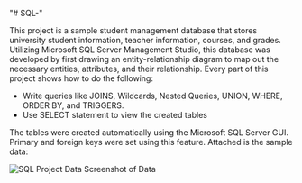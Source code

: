 "# SQL-" 

This project is a sample student management database that stores university student information, teacher information, courses, and grades. Utilizing Microsoft SQL Server Management Studio, this database was developed by first drawing an entity-relationship diagram to map out the necessary entities, attributes, and their relationship. Every part of this project shows how to do the following: 

* Write queries like JOINS, Wildcards, Nested Queries, UNION, WHERE, ORDER BY, and TRIGGERS.
* Use SELECT statement to view the created tables

The tables were created automatically using the Microsoft SQL Server GUI. Primary and foreign keys were set using this feature. Attached is the sample data: 

![SQL Project Data Screenshot of Data](https://github.com/AraanV/SQL-/assets/158225035/cd3ddeed-efc1-4596-b025-6ef45a0a85f3)


